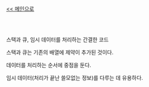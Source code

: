 [<< 메인으로](https://github.com/AtomicLiquors/Algorithm_Wiki_Chb)

&nbsp;  
&nbsp;  

스택과 큐, 임시 데이터를 처리하는 간결한 코드

스택과 큐는 기존의 배열에 제약이 추가된 것이다.

데이터를 처리하는 순서에 중점을 둔다.

임시 데이터(처리가 끝난 쓸모없는 정보)를 다루는 데 유용하다.